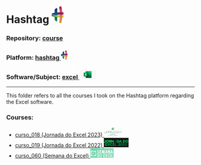 # Hashtag   <img src="https://github.com/PedroHeeger/main/blob/main/0-aux/logos/plataforma/hashtag.png" alt="hashtag" width="auto" height="45">

### Repository: [course](../../)
### Platform: <a href="../">hashtag   <img src="https://github.com/PedroHeeger/main/blob/main/0-aux/logos/plataforma/hashtag.png" alt="hashtag" width="auto" height="25"></a>
### Software/Subject: <a href="./">excel   <img src="https://github.com/PedroHeeger/main/blob/main/0-aux/logos/software/microsoft_excel.png" alt="excel" width="auto" height="25"></a>

---

This folder refers to all the courses I took on the Hashtag platform regarding the Excel software.

### Courses:
- <a href="./curso_018">curso_018 (Jornada do Excel 2023)   <img src="./curso_018/0-aux/logo_course.jpg" alt="curso_018" width="auto" height="25"></a>
- <a href="./curso_019">curso_019 (Jornada do Excel 2022)   <img src="./curso_019/0-aux/logo_course.jpg" alt="curso_019" width="auto" height="25"></a>
- <a href="./curso_060">curso_060 (Semana do Excel)   <img src="./curso_060/0-aux/logo_course.png" alt="curso_060" width="auto" height="25"></a>